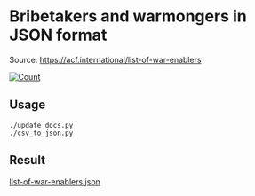 # Bribetakers and warmongers in JSON format

Source: https://acf.international/list-of-war-enablers

[![Count](https://img.shields.io/badge/count-7500-red)](https://acf.international/list-of-war-enablers)

## Usage

```
./update_docs.py
./csv_to_json.py
```

## Result

[list-of-war-enablers.json](https://raw.githubusercontent.com/sirekanian/list-of-war-enablers/master/list-of-war-enablers.json)
